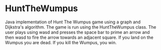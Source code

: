 # HuntTheWumpus
Java implementation of Hunt The Wumpus game using a graph and Dijkstra's algorithm. The game is run using the HuntTheWumpus class. 
The user plays using wasd and presses the space bar to prime an arrow and then wasd to fire the arrow towards an adjacent square. 
If you land on the Wumpus you are dead. If you kill the Wumpus, you win.

